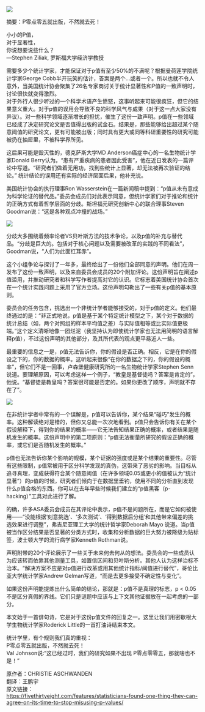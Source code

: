 ![](http://static.datartisan.com/upload/attachment/2016/03/n9uORCpK.jpg)  

摘要：P零点零五就出版，不然就去死！

小小的P值，  
对于显著性，   
你说想要说些什么？   
—Stephen Ziliak, 罗斯福大学经济学教授

需要多少个统计学家，才能保证对于p值有至少50%的不满呢？根据曼荷莲学院统计学家George Cobb半开玩笑的估计，答案是两个...或者一个。所以也就不令人意外，当美国统计协会聚集了26名专家商讨关于统计显著性和P值的一致声明时，讨论很快就变得激烈。  
对于外行人很少听过的一个科学术语产生愤怒，这事听起来可能很疯狂，但它的结果意义重大。对于p值的误用会导致不良的科学风气与成果（对于这一点大家没有异议）。对一些科学领域逐渐增长的担忧，催生了这份一致声明。p值在一些领域已经成了决定研究论文是否值得出版的试金石。结果是，那些能够给出超过某个随意阈值的研究论文，更有可能被出版；同时具有更大或同等科研重要性的研究可能被扔在抽屉里，不被科学界所见。    

这后果可能是毁灭性的，德克萨斯大学MD Anderson癌症中心的一名生物统计学家Donald Berry认为。“患有严重疾病的患者因此受害”，他在近日发表的一篇评论中写道。“研究者们做着无用功，找到些统计上显著，却无法被再次验证的结论。” 统计结论的误用还有实际的经济层面后果，他补充说。 

美国统计协会的执行理事Ron Wasserstein在一篇新闻稿中提到：“p值从未有意成为科学论证的替代品。”委员会成员们对此表示同意，但统计学家们对于推论和统计的正确方式有着哲学层面的分歧。斯坦福元研究创新中心的联合理事Steven Goodman说：“这是各种观点冲撞的战场。”    

![](http://static.datartisan.com/upload/attachment/2016/03/FDr8kMbY.jpg)  

分歧大多围绕着频率论者VS贝叶斯方法的技术争论，以及p值的补充与替代品。“分歧是巨大的。包括对于核心问题以及需要被改革的实践的不同看法”，Goodman说，“人们为此面红耳赤”。  

  
这个小组争论与探讨了一年多，最终给出了一份他们全部同意的声明。他们在周一发布了这份一致声明，以及来自委员会成员的20个附加评论。这份声明旨在阐述p值滥用，并推动研究者和科学写作者提高对它的认识。它标志着美国统计协会首次在一个统计实践问题上采用了官方立场。这份声明勾勒出了一些有关p值的基本原则。  


委员会的任务包含，挑选出一个非统计学者能够接受的，对于p值的定义。他们最终通过的是：“非正式地说，p值是基于某个特定统计模型之下，某个对于数据的统计总结（如，两个对照组的样本平均值之差）与实际值相等或比实际值更极端。”这个定义清晰地像一团烂泥（我坚持认为即使统计学家也无法用简明的语言解释p值），不过这份声明的其他部分，及其所代表的观点更平易近人一些。  


最重要的信息之一是，p值无法告诉你，你的假设是否正确。相反，它是在你的假设之下的，你的数据的概率。这听起来很像“在你的数据之下的，你的假设的概率”，但它们不是一回事，卢森堡健康研究所的一名生物统计学家Stephen Senn说道。要理解原因，可以考虑这样一个例子，“教皇是基督徒吗？答案是肯定的”，他说。“基督徒是教皇吗？答案很可能是否定的。如果你更改了顺序，声明就不存在了”。 


![](http://static.datartisan.com/upload/attachment/2016/03/MVGeyBbe.jpg)  

 
在非统计学者中常有的一个误解是，p值可以告诉你，某个结果“碰巧”发生的概率。这种解读绝对是错的，但你又总能一次次地看到。p值只会告诉你有关在某个假设解释下，得到你的结果的概率——它无法告知结果正确的概率，或者结果是随机发生的概率。这份声明中的第二项原则：“p值无法衡量所研究的假设正确的概率，或它们是否随机发生的概率。”  

  
p值也无法告诉你某个影响的规模，某个证据的强度或是某个结果的重要性。尽管有这些限制，p值常被用于区分科学发现的真伪，这带来了恶劣的影响。当目标从追寻真理，变成获得符合某个随意阈值（在许多领域0.05或更小的值被认为“统计显著”）的p值的时候，研究者们倾向于在数据里垂钓，使用不同的分析直到发现什么p值合格的东西。你可以在去年早些时候我们建立的“p值黑客（p-hacking）”工具对此进行了解。  

  
的确，许多ASA委员会成员在其评论中表示，p值不是问题所在，而是它如何被使用——“没能根据‘刻意挑选’、‘多次测试’、‘得到数据后分组’和其他带来偏差的挑选效果进行调整”，弗吉尼亚理工大学的统计哲学家Deborah Mayo 说道。当p值被当作区分结果是否显著的分类方式时，收集和分析数据的巨大努力被降级为贴标签，波士顿大学的流行病学家Kenneth Rothman说。   

  
声明附带的20个评论展示了一些关于未来何去何从的想法。委员会的一些成员认为应该转而依靠其他测量工具，如置信区间和贝叶斯分析。其他人认为这样治标不治本。“解决方案不应是对p值进行改革或用其他统计指标/阈值进行替代”，哥伦比亚大学统计学家Andrew Gelman写道，“而是去更多接受不确定性与变化”。

如果这份声明能提炼出什么简单的结论，那就是：p值不是真理的标志，p < 0.05不是区分真假的界线。它们只是谜题中应该与上下文其他证据放在一起考虑的一部分。   

  
本文始于一首俳句诗，它是对于这份p值文件的回复之一。这里让我们用密歇根大学生物统计学家Roderick Little的一首打油诗结束本文。
  
统计学里，有个规则我们真的重视：   
P零点零五就出版，不然就去死！  
Val Johnson说:“这已经过时，我们的研究如果不出现
P零点零零五，那就啥也不是！”
  
原作者：CHRISTIE ASCHWANDEN  
翻译：王鹏宇  
原文链接：  
https://fivethirtyeight.com/features/statisticians-found-one-thing-they-can-agree-on-its-time-to-stop-misusing-p-values/

